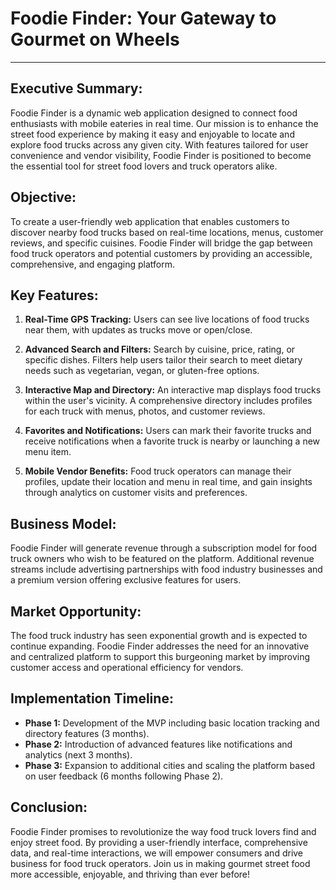 # Foodie Finder: Your Gateway to Gourmet on Wheels

---

## Executive Summary:

Foodie Finder is a dynamic web application designed to connect food enthusiasts with mobile eateries in real time. Our mission is to enhance the street food experience by making it easy and enjoyable to locate and explore food trucks across any given city. With features tailored for user convenience and vendor visibility, Foodie Finder is positioned to become the essential tool for street food lovers and truck operators alike.

## Objective:

To create a user-friendly web application that enables customers to discover nearby food trucks based on real-time locations, menus, customer reviews, and specific cuisines. Foodie Finder will bridge the gap between food truck operators and potential customers by providing an accessible, comprehensive, and engaging platform.

## Key Features:

1. **Real-Time GPS Tracking:** Users can see live locations of food trucks near them, with updates as trucks move or open/close.
   
2. **Advanced Search and Filters:** Search by cuisine, price, rating, or specific dishes. Filters help users tailor their search to meet dietary needs such as vegetarian, vegan, or gluten-free options.

3. **Interactive Map and Directory:** An interactive map displays food trucks within the user's vicinity. A comprehensive directory includes profiles for each truck with menus, photos, and customer reviews.

4. **Favorites and Notifications:** Users can mark their favorite trucks and receive notifications when a favorite truck is nearby or launching a new menu item.

5. **Mobile Vendor Benefits:** Food truck operators can manage their profiles, update their location and menu in real time, and gain insights through analytics on customer visits and preferences.

## Business Model:

Foodie Finder will generate revenue through a subscription model for food truck owners who wish to be featured on the platform. Additional revenue streams include advertising partnerships with food industry businesses and a premium version offering exclusive features for users.

## Market Opportunity:

The food truck industry has seen exponential growth and is expected to continue expanding. Foodie Finder addresses the need for an innovative and centralized platform to support this burgeoning market by improving customer access and operational efficiency for vendors.

## Implementation Timeline:

- **Phase 1:** Development of the MVP including basic location tracking and directory features (3 months).
- **Phase 2:** Introduction of advanced features like notifications and analytics (next 3 months).
- **Phase 3:** Expansion to additional cities and scaling the platform based on user feedback (6 months following Phase 2).

## Conclusion:

Foodie Finder promises to revolutionize the way food truck lovers find and enjoy street food. By providing a user-friendly interface, comprehensive data, and real-time interactions, we will empower consumers and drive business for food truck operators. Join us in making gourmet street food more accessible, enjoyable, and thriving than ever before!
